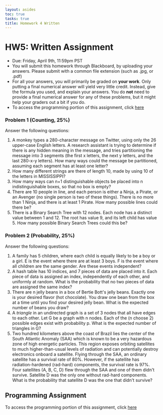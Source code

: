 ```yaml
---
layout: asides
toc: true
tasks: true
title: Homework 4 Written
---
```


# HW5: Written Assignment

+ Due: Friday, April 9th, 11:59pm PST
+ You will submit this homework through Blackboard, by uploading your answers.  Please submit with a common file extension (such as .jpg, or .pdf)
+ For all your answers, you will primarily be graded on **your work**.  Only putting a final numerical answer will yield very little credit.  Instead, give the formula you used, and explain your answers.  You do **not** need to provide a final numerical answer for any of these problems, but it might help your graders out a bit if you do.
+ To access the programming portion of this assignment, click [here](./programming/)

### Problem 1 (Counting, 25%)

Answer the following questions:

1. A monkey types a 280-character message on Twitter, using only the 26 upper-case English letters.  A research assistant is trying to determine if there is any hidden meaning in the message, and tries partitioning the message into 3 segments (the first x letters, the next y letters, and the last 280-x-y letters).  How many ways could the message be partitioned, assuming each segment has at least one letter?
2. How many different strings are there of length 10, made by using 10 of the letters in MISSISSIPPI?
3. How many ways can n+1 distinguishable objects be placed into n indistinguishable boxes, so that no box is empty?
4. There are 10 people in line, and each person is either a Ninja, a Pirate, or an Avenger (no single person is two of these things).  There is no more than 1 Ninja, and there is at least 1 Pirate.  How many possible lines could there be?
5. There is a Binary Search Tree with 12 nodes.  Each node has a distinct value between 1 and 12.  The root has value 9, and its left child has value 5.  How many possible Binary Search Trees could this be?

### Problem 2 (Probability, 25%)

Answer the following questions:

1. A family has 5 children, where each child is equally likely to be a boy or a girl.  E is the event where there are at least 3 boys.  F is the event where all children are the same gender.  Are these events independent?
2. A hash table has 10 indices, and 7 pieces of data are placed into it.  Each piece of data is assigned an index, independently of each other, and uniformly at random.  What is the probability that no two pieces of data are assigned the same index?
3. There are n jelly beans in a box of Bertie Bott's jelly beans.  Exactly one is your desired flavor (hot chocolate).  You draw one bean from the box at a time until you find your desired jelly bean.  What is the expected number of beans you draw?
5. A *triangle* in an undirected graph is a set of 3 nodes that all have edges to each other.  Let G be a graph with n nodes.  Each of the (n choose 2) possible edges exist with probability p.  What is the expected number of triangles in G?
5. Two hundred kilometers above the coast of Brazil lies the center of the South Atlantic Anomaly (SAA) which is known to be a very hazardous zone of high energetic particles. This region exposes orbiting satellites to much higher-than-usual levels of radiation and can potentially destroy electronics onboard a satellite. Flying through the SAA, an ordinary satellite has a survival rate of 80\%. However, if the satellite has radiation-hardened (rad-hard) components, the survival rate is 97\%.  Four satellites (A, B, C, D) flew through the SAA and one of them didn't survive. Satellite D was the only one without rad-hard components.  What is the probability that satellite D was the one that didn't survive?

## Programming Assignment

To access the programming portion of this assignment, click [here](./programming/)
